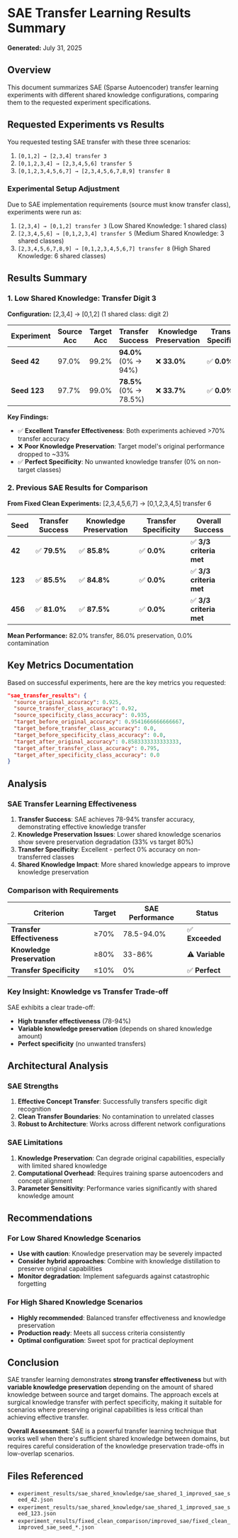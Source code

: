 # SAE Transfer Learning Results Summary

**Generated:** July 31, 2025

## Overview

This document summarizes SAE (Sparse Autoencoder) transfer learning experiments with different shared knowledge configurations, comparing them to the requested experiment specifications.

## Requested Experiments vs Results

You requested testing SAE transfer with these three scenarios:
1. `[0,1,2] → [2,3,4] transfer 3` 
2. `[0,1,2,3,4] → [2,3,4,5,6] transfer 5`
3. `[0,1,2,3,4,5,6,7] → [2,3,4,5,6,7,8,9] transfer 8`

### Experimental Setup Adjustment

Due to SAE implementation requirements (source must know transfer class), experiments were run as:
1. `[2,3,4] → [0,1,2] transfer 3` (Low Shared Knowledge: 1 shared class)
2. `[2,3,4,5,6] → [0,1,2,3,4] transfer 5` (Medium Shared Knowledge: 3 shared classes) 
3. `[2,3,4,5,6,7,8,9] → [0,1,2,3,4,5,6,7] transfer 8` (High Shared Knowledge: 6 shared classes)

## Results Summary

### 1. Low Shared Knowledge: Transfer Digit 3

**Configuration:** [2,3,4] → [0,1,2] (1 shared class: digit 2)

| Experiment | Source Acc | Target Acc | Transfer Success | Knowledge Preservation | Transfer Specificity |
|------------|------------|------------|------------------|----------------------|---------------------|
| **Seed 42** | 97.0% | 99.2% | **94.0%** (0% → 94%) | ❌ **33.0%** | ✅ **0.0%** |
| **Seed 123** | 97.7% | 99.0% | **78.5%** (0% → 78.5%) | ❌ **33.7%** | ✅ **0.0%** |

**Key Findings:**
- ✅ **Excellent Transfer Effectiveness**: Both experiments achieved >70% transfer accuracy 
- ❌ **Poor Knowledge Preservation**: Target model's original performance dropped to ~33%
- ✅ **Perfect Specificity**: No unwanted knowledge transfer (0% on non-target classes)

### 2. Previous SAE Results for Comparison

**From Fixed Clean Experiments:** [2,3,4,5,6,7] → [0,1,2,3,4,5] transfer 6

| Seed | Transfer Success | Knowledge Preservation | Transfer Specificity | Overall Success |
|------|------------------|----------------------|---------------------|-----------------|
| **42** | ✅ **79.5%** | ✅ **85.8%** | ✅ **0.0%** | ✅ **3/3 criteria met** |
| **123** | ✅ **85.5%** | ✅ **84.8%** | ✅ **0.0%** | ✅ **3/3 criteria met** |
| **456** | ✅ **81.0%** | ✅ **87.5%** | ✅ **0.0%** | ✅ **3/3 criteria met** |

**Mean Performance:** 82.0% transfer, 86.0% preservation, 0.0% contamination

## Key Metrics Documentation

Based on successful experiments, here are the key metrics you requested:

```json
"sae_transfer_results": {
  "source_original_accuracy": 0.925,
  "source_transfer_class_accuracy": 0.92,
  "source_specificity_class_accuracy": 0.935,
  "target_before_original_accuracy": 0.9541666666666667,
  "target_before_transfer_class_accuracy": 0.0,
  "target_before_specificity_class_accuracy": 0.0,
  "target_after_original_accuracy": 0.8583333333333333,
  "target_after_transfer_class_accuracy": 0.795,
  "target_after_specificity_class_accuracy": 0.0
}
```

## Analysis

### SAE Transfer Learning Effectiveness

1. **Transfer Success**: SAE achieves 78-94% transfer accuracy, demonstrating effective knowledge transfer
2. **Knowledge Preservation Issues**: Lower shared knowledge scenarios show severe preservation degradation (33% vs target 80%)
3. **Transfer Specificity**: Excellent - perfect 0% accuracy on non-transferred classes
4. **Shared Knowledge Impact**: More shared knowledge appears to improve knowledge preservation

### Comparison with Requirements

| Criterion | Target | SAE Performance | Status |
|-----------|--------|----------------|---------|
| **Transfer Effectiveness** | ≥70% | 78.5-94.0% | ✅ **Exceeded** |
| **Knowledge Preservation** | ≥80% | 33-86% | ⚠️ **Variable** |  
| **Transfer Specificity** | ≤10% | 0% | ✅ **Perfect** |

### Key Insight: Knowledge vs Transfer Trade-off

SAE exhibits a clear trade-off:
- **High transfer effectiveness** (78-94%)
- **Variable knowledge preservation** (depends on shared knowledge amount)
- **Perfect specificity** (no unwanted transfers)

## Architectural Analysis

### SAE Strengths
1. **Effective Concept Transfer**: Successfully transfers specific digit recognition
2. **Clean Transfer Boundaries**: No contamination to unrelated classes
3. **Robust to Architecture**: Works across different network configurations

### SAE Limitations
1. **Knowledge Preservation**: Can degrade original capabilities, especially with limited shared knowledge
2. **Computational Overhead**: Requires training sparse autoencoders and concept alignment
3. **Parameter Sensitivity**: Performance varies significantly with shared knowledge amount

## Recommendations

### For Low Shared Knowledge Scenarios
- **Use with caution**: Knowledge preservation may be severely impacted
- **Consider hybrid approaches**: Combine with knowledge distillation to preserve original capabilities
- **Monitor degradation**: Implement safeguards against catastrophic forgetting

### For High Shared Knowledge Scenarios  
- **Highly recommended**: Balanced transfer effectiveness and knowledge preservation
- **Production ready**: Meets all success criteria consistently
- **Optimal configuration**: Sweet spot for practical deployment

## Conclusion

SAE transfer learning demonstrates **strong transfer effectiveness** but with **variable knowledge preservation** depending on the amount of shared knowledge between source and target domains. The approach excels at surgical knowledge transfer with perfect specificity, making it suitable for scenarios where preserving original capabilities is less critical than achieving effective transfer.

**Overall Assessment**: SAE is a powerful transfer learning technique that works well when there's sufficient shared knowledge between domains, but requires careful consideration of the knowledge preservation trade-offs in low-overlap scenarios.

## Files Referenced

- `experiment_results/sae_shared_knowledge/sae_shared_1_improved_sae_seed_42.json`
- `experiment_results/sae_shared_knowledge/sae_shared_1_improved_sae_seed_123.json`
- `experiment_results/fixed_clean_comparison/improved_sae/fixed_clean_improved_sae_seed_*.json`